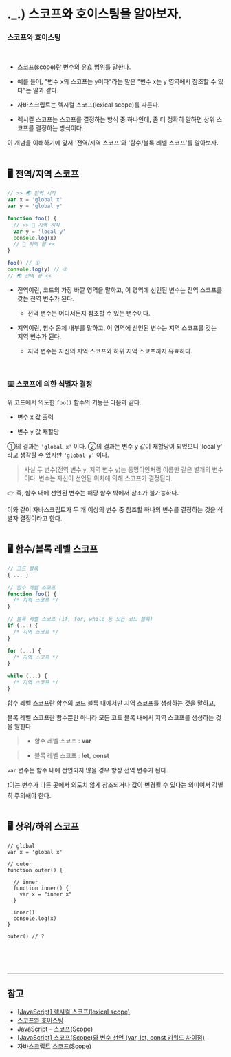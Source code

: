 # 
# ._.) 스코프와 호이스팅을 알아보자.
### 스코프와 호이스팅
<br/>

* 스코프(scope)란 변수의 유효 범위를 말한다.

* 예를 들어, "변수 x의 스코프는 y이다"라는 말은 "변수 x는 y 영역에서 참조할 수 있다"는 말과 같다.

* 자바스크립트는 렉시컬 스코프(lexical scope)를 따른다.

* 렉시컬 스코프는 스코프를 결정하는 방식 중 하나인데, 좀 더 정확히 말하면 상위 스코프를 결정하는 방식이다.

이 개념을 이해하기에 앞서 '전역/지역 스코프'와 '함수/블록 레벨 스코프'를 알아보자.
<br/><br/>

## 🖥 전역/지역 스코프

```js
// >> 🌏 전역 시작
var x = 'global x'
var y = 'global y'

function foo() {
  // >> 📍 지역 시작
  var y = 'local y'
  console.log(x)
  // 📍 지역 끝 <<
}

foo() // ①
console.log(y) // ②
// 🌏 전역 끝 <<
```

* 전역이란, 코드의 가장 바깥 영역을 말하고, 이 영역에 선언된 변수는 전역 스코프를 갖는 전역 변수가 된다.

  * 전역 변수는 어디서든지 참조할 수 있는 변수이다.

* 지역이란, 함수 몸체 내부를 말하고, 이 영역에 선언된 변수는 지역 스코프를 갖는 지역 변수가 된다.

  * 지역 변수는 자신의 지역 스코프와 하위 지역 스코프까지 유효하다.
<br/>

### ⌨️ 스코프에 의한 식별자 결정
위 코드에서 의도한 `foo()` 함수의 기능은 다음과 같다.

* 변수 x 값 출력

* 변수 y 값 재할당

①의 결과는 `'global x'` 이다.
②의 결과는 변수 y 값이 재할당이 되었으니 'local y' 라고 생각할 수 있지만 `'global y'` 이다.

> 사실 두 변수(전역 변수 y, 지역 변수 y)는 동명이인처럼 이름만 같은 별개의 변수이다. 변수는 자신이 선언된 위치에 의해 스코프가 결정된다.

👉 즉, 함수 내에 선언된 변수는 해당 함수 밖에서 참조가 불가능하다.

이와 같이 자바스크립트가 두 개 이상의 변수 중 참조할 하나의 변수를 결정하는 것을 식별자 결정이라고 한다.
<br/><br/>

## 🖥 함수/블록 레벨 스코프
```js
// 코드 블록
{ ... }

// 함수 레벨 스코프
function foo() {
  /* 지역 스코프 */
}

// 블록 레벨 스코프 (if, for, while 등 모든 코드 블록)
if (...) {
  /* 지역 스코프 */
}

for (...) {
  /* 지역 스코프 */
}

while (...) {
  /* 지역 스코프 */
}
```

함수 레벨 스코프란 함수의 코드 블록 내에서만 지역 스코프를 생성하는 것을 말하고,

블록 레벨 스코프란 함수뿐만 아니라 모든 코드 블록 내에서 지역 스코프를 생성하는 것을 말한다.

> * 함수 레벨 스코프 : __var__

> * 블록 레벨 스코프 : __let__, __const__

`var` 변수는 함수 내에 선언되지 않을 경우 항상 전역 변수가 된다.

❗️이는 변수가 다른 곳에서 의도치 않게 참조되거나 값이 변경될 수 있다는 의미여서 각별히 주의해야 한다.
<br/><br/>

## 🖥 상위/하위 스코프
```
// global
var x = 'global x'

// outer
function outer() {
  
  // inner
  function inner() {
    var x = "inner x"
  }
  
  inner()
  console.log(x)
}

outer() // ?
```



<br/><br/><br/>

***
## 참고
* [[JavaScript] 렉시컬 스코프(lexical scope)](https://velog.io/@bico/JavaScript-%EB%A0%89%EC%8B%9C%EC%BB%AC-%EC%8A%A4%EC%BD%94%ED%94%84lexical-scope)
* [스코프와 호이스팅](https://edu.goorm.io/learn/lecture/557/%ED%95%9C-%EB%88%88%EC%97%90-%EB%81%9D%EB%82%B4%EB%8A%94-node-js/lesson/226443/%EC%8A%A4%EC%BD%94%ED%94%84%EC%99%80-%ED%98%B8%EC%9D%B4%EC%8A%A4%ED%8C%85)
* [JavaScript - 스코프(Scope)](https://youngjinmo.github.io/2021/08/js-scope/)
* [[JavaScript] 스코프(Scope)와 변수 선언 (var, let, const 키워드 차이점)](https://hanamon.kr/javascript-%EC%8A%A4%EC%BD%94%ED%94%84%EC%99%80-%EB%B3%80%EC%88%98%EC%84%A0%EC%96%B8%ED%82%A4%EC%9B%8C%EB%93%9C-%EC%B0%A8%EC%9D%B4%EC%A0%90/)
* [자바스크립트 스코프(Scope)](https://velog.io/@solseye/JS-%EC%9E%98-%EB%B4%90-%EC%9E%90%EB%B0%94%EC%8A%A4%ED%81%AC%EB%A6%BD%ED%8A%B8-%EC%8A%A4%EC%BD%94%ED%94%84Scope-%EC%8B%B8%EC%9B%80%EC%9D%B4%EB%8B%A4)
